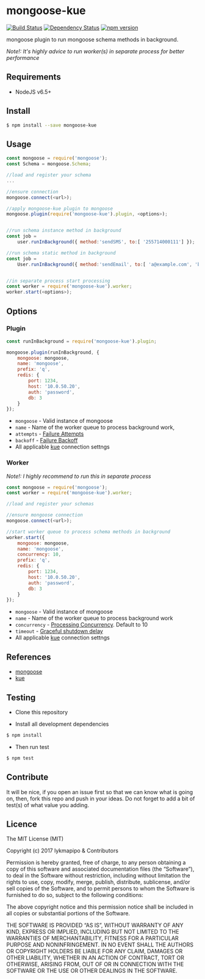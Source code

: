 # mongoose-kue

[![Build Status](https://travis-ci.org/lykmapipo/mongoose-kue.svg?branch=master)](https://travis-ci.org/lykmapipo/mongoose-kue)
[![Dependency Status](https://img.shields.io/david/lykmapipo/mongoose-kue.svg?style=flat)](https://david-dm.org/lykmapipo/mongoose-kue)
[![npm version](https://badge.fury.io/js/mongoose-kue.svg)](https://badge.fury.io/js/mongoose-kue)

mongoose plugin to run mongoose schema methods in background.

*Note!: It's highly advice to run worker(s) in separate process for better performance*

## Requirements

- NodeJS v6.5+

## Install
```sh
$ npm install --save mongoose-kue
```

## Usage

```javascript
const mongoose = require('mongoose');
const Schema = mongoose.Schema;

//load and register your schema
...

//ensure connection
mongoose.connect(<url>);

//apply mongoose-kue plugin to mongoose
mongoose.plugin(require('mongoose-kue').plugin, <options>);


//run schema instance method in background
const job = 
	user.runInBackground({ method:'sendSMS', to:[ '255714000111'] });

//run schema static method in background
const job = 
	User.runInBackground({ method:'sendEmail', to:[ 'a@example.com', 'b@example.com'] });


//in separate process start processing
const worker = require('mongoose-kue').worker;
worker.start(<options>);

```


## Options

### Plugin
```js
const runInBackground = require('mongoose-kue').plugin;

mongoose.plugin(runInBackground, {
	mongoose: mongoose,
	name: 'mongoose',
	prefix: 'q',
	redis: {
	    port: 1234,
	    host: '10.0.50.20',
	    auth: 'password',
	    db: 3
	}
});
```

- `mongoose` - Valid instance of mongoose
- `name` - Name of the worker queue to process background work,
- `attempts` - [Failure Attempts](https://github.com/Automattic/kue#failure-attempts)
- `backoff` - [Failure Backoff](https://github.com/Automattic/kue#failure-backoff)
- All applicable [kue](https://github.com/Automattic/kue#redis-connection-settings) connection settngs


### Worker

*Note!: I highly recommend to run this in separate process*

```js
const mongoose = require('mongoose');
const worker = require('mongoose-kue').worker;

//load and register your schemas

//ensure mongoose connection
mongoose.connect(<url>);

//start worker queue to process schema methods in background
worker.start({
	mongoose: mongoose,
	name: 'mongoose',
	concurrency: 10,
	prefix: 'q',
	redis: {
	    port: 1234,
	    host: '10.0.50.20',
	    auth: 'password',
	    db: 3
	}
});

``` 

- `mongoose` - Valid instance of mongoose
- `name` - Name of the worker queue to process background work
- `concurrency` - [Processing Concurrency](https://github.com/Automattic/kue#processing-concurrency). Default to 10
- `timeout` - [Graceful shutdown delay](https://github.com/Automattic/kue#graceful-shutdown)
- All applicable [kue](https://github.com/Automattic/kue#redis-connection-settings) connection settngs


## References
- [mongoose](http://mongoosejs.com/docs/guide.html)
- [kue](https://github.com/Automattic/kue)


## Testing
* Clone this repository

* Install all development dependencies
```sh
$ npm install
```
* Then run test
```sh
$ npm test
```

## Contribute
It will be nice, if you open an issue first so that we can know what is going on, then, fork this repo and push in your ideas. Do not forget to add a bit of test(s) of what value you adding.

## Licence
The MIT License (MIT)

Copyright (c) 2017 lykmapipo & Contributors

Permission is hereby granted, free of charge, to any person obtaining a copy of this software and associated documentation files (the “Software”), to deal in the Software without restriction, including without limitation the rights to use, copy, modify, merge, publish, distribute, sublicense, and/or sell copies of the Software, and to permit persons to whom the Software is furnished to do so, subject to the following conditions:

The above copyright notice and this permission notice shall be included in all copies or substantial portions of the Software.

THE SOFTWARE IS PROVIDED “AS IS”, WITHOUT WARRANTY OF ANY KIND, EXPRESS OR IMPLIED, INCLUDING BUT NOT LIMITED TO THE WARRANTIES OF MERCHANTABILITY, FITNESS FOR A PARTICULAR PURPOSE AND NONINFRINGEMENT. IN NO EVENT SHALL THE AUTHORS OR COPYRIGHT HOLDERS BE LIABLE FOR ANY CLAIM, DAMAGES OR OTHER LIABILITY, WHETHER IN AN ACTION OF CONTRACT, TORT OR OTHERWISE, ARISING FROM, OUT OF OR IN CONNECTION WITH THE SOFTWARE OR THE USE OR OTHER DEALINGS IN THE SOFTWARE. 
